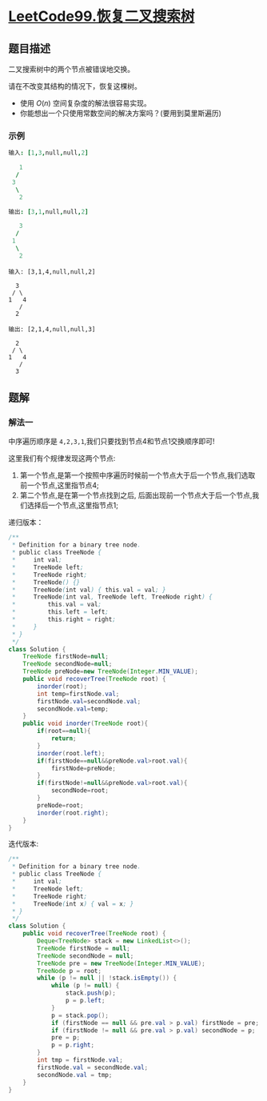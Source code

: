 # [LeetCode99.恢复二叉搜索树](https://leetcode-cn.com/problems/recover-binary-search-tree/)
## 题目描述
二叉搜索树中的两个节点被错误地交换。

请在不改变其结构的情况下，恢复这棵树。

- 使用 $O(n)$ 空间复杂度的解法很容易实现。
- 你能想出一个只使用常数空间的解决方案吗？(要用到莫里斯遍历)
### 示例
```j
输入: [1,3,null,null,2]

   1
  /
 3
  \
   2

输出: [3,1,null,null,2]

   3
  /
 1
  \
   2
```
```
输入: [3,1,4,null,null,2]

  3
 / \
1   4
   /
  2

输出: [2,1,4,null,null,3]

  2
 / \
1   4
   /
  3
```
## 题解
### 解法一
中序遍历顺序是 `4,2,3,1`,我们只要找到节点4和节点1交换顺序即可!

这里我们有个规律发现这两个节点:

1. 第一个节点,是第一个按照中序遍历时候前一个节点大于后一个节点,我们选取前一个节点,这里指节点4;
2. 第二个节点,是在第一个节点找到之后, 后面出现前一个节点大于后一个节点,我们选择后一个节点,这里指节点1;

递归版本：
```java
/**
 * Definition for a binary tree node.
 * public class TreeNode {
 *     int val;
 *     TreeNode left;
 *     TreeNode right;
 *     TreeNode() {}
 *     TreeNode(int val) { this.val = val; }
 *     TreeNode(int val, TreeNode left, TreeNode right) {
 *         this.val = val;
 *         this.left = left;
 *         this.right = right;
 *     }
 * }
 */
class Solution {
    TreeNode firstNode=null;
    TreeNode secondNode=null;
    TreeNode preNode=new TreeNode(Integer.MIN_VALUE);
    public void recoverTree(TreeNode root) {
        inorder(root);
        int temp=firstNode.val;
        firstNode.val=secondNode.val;
        secondNode.val=temp;
    }
    public void inorder(TreeNode root){
        if(root==null){
            return;
        }
        inorder(root.left);
        if(firstNode==null&&preNode.val>root.val){
            firstNode=preNode;
        }
        if(firstNode!=null&&preNode.val>root.val){
            secondNode=root;
        }
        preNode=root;
        inorder(root.right);
    }
}
```
迭代版本:

```java
/**
 * Definition for a binary tree node.
 * public class TreeNode {
 *     int val;
 *     TreeNode left;
 *     TreeNode right;
 *     TreeNode(int x) { val = x; }
 * }
 */
class Solution {
    public void recoverTree(TreeNode root) {
        Deque<TreeNode> stack = new LinkedList<>();
        TreeNode firstNode = null;
        TreeNode secondNode = null;
        TreeNode pre = new TreeNode(Integer.MIN_VALUE);
        TreeNode p = root;
        while (p != null || !stack.isEmpty()) {
            while (p != null) {
                stack.push(p);
                p = p.left;
            }
            p = stack.pop();
            if (firstNode == null && pre.val > p.val) firstNode = pre;
            if (firstNode != null && pre.val > p.val) secondNode = p;
            pre = p;
            p = p.right;
        }
        int tmp = firstNode.val;
        firstNode.val = secondNode.val;
        secondNode.val = tmp;
    }
}
```